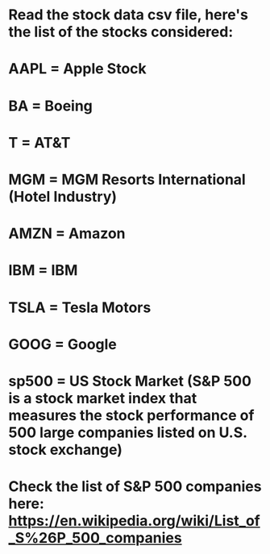 # Read the stock data csv file, here's the list of the stocks considered:

# AAPL = Apple Stock 
# BA = Boeing 
# T = AT&T
# MGM = MGM Resorts International (Hotel Industry)
# AMZN = Amazon
# IBM = IBM
# TSLA = Tesla Motors
# GOOG = Google 
# sp500 = US Stock Market (S&P 500 is a stock market index that measures the stock performance of 500 large companies listed on U.S. stock exchange)
# Check the list of S&P 500 companies here: https://en.wikipedia.org/wiki/List_of_S%26P_500_companies
